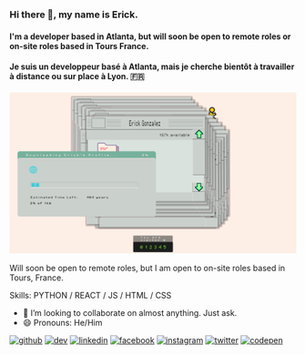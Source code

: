 ### Hi there 👋, my name is Erick.
#### I'm a developer based in Atlanta, but will soon be open to remote roles or on-site roles based in Tours France. 
#### Je suis un developpeur basé à Atlanta, mais je cherche bientôt à travailler à distance ou sur place à Lyon. 🇫🇷 
![I'm a developer based in Atlanta.](https://raw.githubusercontent.com/eg180/eg180/master/ErickGithubBanner.jpg)

Will soon be open to remote roles, but I am open to on-site roles based in Tours, France. 

Skills: PYTHON / REACT / JS / HTML / CSS

- 👯 I’m looking to collaborate on almost anything. Just ask. 
- 😄 Pronouns: He/Him 


[<img src='https://cdn.jsdelivr.net/npm/simple-icons@3.0.1/icons/github.svg' alt='github' height='40'>](https://github.com/eg180)  [<img src='https://cdn.jsdelivr.net/npm/simple-icons@3.0.1/icons/dev-dot-to.svg' alt='dev' height='40'>](https://dev.to/erickgonzalez)  [<img src='https://cdn.jsdelivr.net/npm/simple-icons@3.0.1/icons/linkedin.svg' alt='linkedin' height='40'>](https://www.linkedin.com/in/https://linkedin.com/in/mrerickgonzalez/)  [<img src='https://cdn.jsdelivr.net/npm/simple-icons@3.0.1/icons/facebook.svg' alt='facebook' height='40'>](https://www.facebook.com/https://www.facebook.com/letsprance)  [<img src='https://cdn.jsdelivr.net/npm/simple-icons@3.0.1/icons/instagram.svg' alt='instagram' height='40'>](https://www.instagram.com/https://instagram.com/eerrriicckk/)  [<img src='https://cdn.jsdelivr.net/npm/simple-icons@3.0.1/icons/twitter.svg' alt='twitter' height='40'>](https://twitter.com/https://twitter.com/itserick)  [<img src='https://cdn.jsdelivr.net/npm/simple-icons@3.0.1/icons/codepen.svg' alt='codepen' height='40'>](https://codepen.io/https://codepen.io/eg180)  


